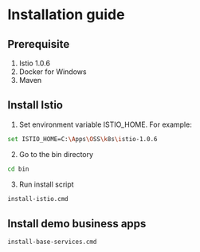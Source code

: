 # Installation guide
## Prerequisite
1. Istio 1.0.6
2. Docker for Windows
3. Maven
## Install Istio
1. Set environment variable ISTIO_HOME. For example:
```bash
set ISTIO_HOME=C:\Apps\OSS\k8s\istio-1.0.6
```
2. Go to the bin directory
```bash
cd bin
```
3. Run install script
```bash
install-istio.cmd
```
## Install demo business apps
```bash
install-base-services.cmd
```

